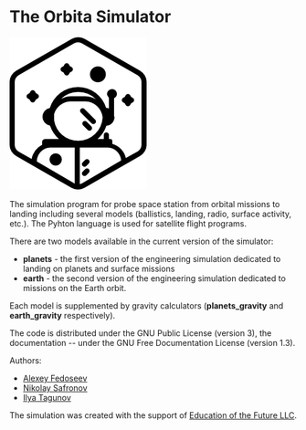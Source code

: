 # The Orbita Simulator

![The Orbita Logo](logo.png)

The simulation program for probe space station from orbital missions to landing
including several models (ballistics, landing, radio, surface activity, etc.).
The Pyhton language is used for satellite flight programs.

There are two models available in the current version of the simulator:

* **planets** - the first version of the engineering simulation dedicated to landing on planets and surface missions
* **earth** - the second version of the engineering simulation dedicated to missions on the Earth orbit.

Each model is supplemented by gravity calculators (**planets_gravity** and **earth_gravity** respectively).

The code is distributed under the GNU Public License (version 3), the documentation -- under
the GNU Free Documentation License (version 1.3).

Authors:
* [Alexey Fedoseev](mailto:aleksey@fedoseev.net)
* [Nikolay Safronov](mailto:bfishh@gmail.com)
* [Ilya Tagunov](mailto:tagunil@gmail.com)

The simulation was created with the support of
[Education of the Future LLC](https://introsat.ru/en/education_of_the_future).
